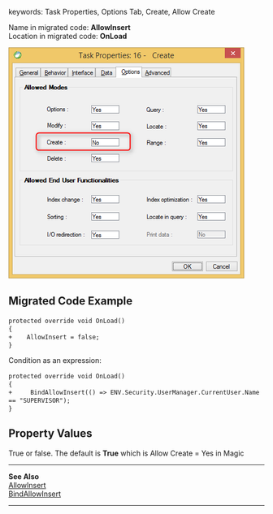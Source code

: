 ﻿keywords: Task Properties, Options Tab, Create, Allow Create

Name in migrated code: **AllowInsert**  
Location in migrated code: **OnLoad**


![Create](Create.png)
## Migrated Code Example


```csdiff   
protected override void OnLoad()
{
+    AllowInsert = false;
}
``` 

Condition as an expression:

```csdiff   
protected override void OnLoad()
{
+     BindAllowInsert(() => ENV.Security.UserManager.CurrentUser.Name == "SUPERVISOR");
}
```        
    



## Property Values
True or false. The default is **True** which is Allow Create = Yes in Magic
       

---
**See Also**  
[AllowInsert ](http://www.fireflymigration.com/reference/html/P_Firefly_Box_UIController_AllowInsert.htm)  
[BindAllowInsert ](http://www.fireflymigration.com/reference/html/M_Firefly_Box_UIController_BindAllowInsert.htm)

---   